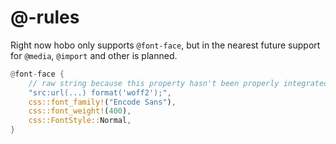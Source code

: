 # @-rules

Right now hobo only supports `@font-face`, but in the nearest future support for `@media`, `@import` and other is planned.

```rust
@font-face {
	// raw string because this property hasn't been properly integrated into hobo yet
	"src:url(...) format('woff2');",
	css::font_family!("Encode Sans"),
	css::font_weight!(400),
	css::FontStyle::Normal,
}
```
